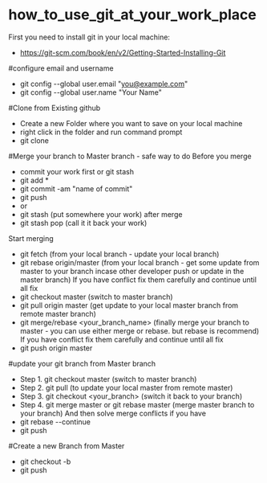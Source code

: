 # how_to_use_git_at_your_work_place

First you need to install git in your local machine: 
- https://git-scm.com/book/en/v2/Getting-Started-Installing-Git

#configure email and username
- git config --global user.email "you@example.com"
- git config --global user.name "Your Name"


#Clone from Existing github
- Create a new Folder where you want to save on your local machine
- right click in the folder and run command prompt
- git clone <pastse url of git repo> 


#Merge your branch to Master branch - safe way to do
Before you merge
- commit your work first or git stash 
- git add *
- git commit -am "name of commit"
- git push
- or 
- git stash (put somewhere your work)
after merge
- git stash pop (call it it back your work)

Start merging
- git fetch (from your local branch - update your local branch) 
- git rebase origin/master (from your local branch - get some update from master to your branch incase other developer push or update in the master branch)
If you have conflict fix them carefully and continue until all fix
- git checkout master (switch to master branch)
- git pull origin master (get update to your local master branch from remote master branch)
- git merge/rebase <your_branch_name> (finally merge your branch to master - you can use either merge or rebase. but rebase is recommend)
If you have conflict fix them carefully and continue until all fix
- git push origin master


#update your git branch from Master branch
- Step 1. git checkout master (switch to master branch)
- Step 2. git pull (to update your local master from remote master)
- Step 3. git checkout <your_branch> (switch it back to your branch)
- Step 4. git merge master or git rebase master (merge master branch to your branch)
And then solve merge conflicts if you have
- git rebase --continue
- git push 


#Create a new Branch from Master
- git checkout -b <new-branch>
- git push


